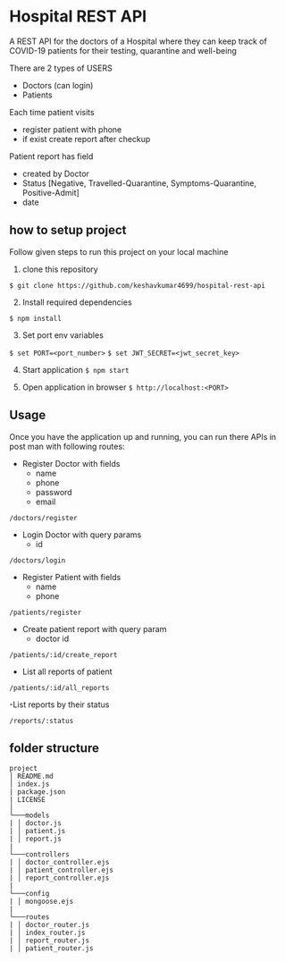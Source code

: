 # Hospital REST API

A REST API for the doctors of a Hospital where they can keep track of COVID-19 patients for their testing, quarantine and well-being

There are 2 types of USERS

- Doctors (can login)
- Patients

Each time patient visits

- register patient with phone
- if exist create report after checkup

Patient report has field

- created by Doctor
- Status [Negative, Travelled-Quarantine, Symptoms-Quarantine, Positive-Admit]
- date

## how to setup project

Follow given steps to run this project on your local machine

1. clone this repository

```$ git clone https://github.com/keshavkumar4699/hospital-rest-api```

2. Install required dependencies

```$ npm install```

3. Set port env variables

```$ set PORT=<port_number>```
```$ set JWT_SECRET=<jwt_secret_key>```

4. Start application
```$ npm start```

5. Open application in browser
```$ http://localhost:<PORT>```

## Usage

Once you have the application up and running, you can run there APIs in post man with following routes:

- Register Doctor with fields
  - name
  - phone
  - password
  - email

```/doctors/register```

- Login Doctor with query params
  - id
  
```/doctors/login```

- Register Patient with fields
  - name
  - phone
  
```/patients/register```

- Create patient report with query param
  - doctor id
  
`/patients/:id/create_report`

- List all reports of patient
  
```/patients/:id/all_reports```

-List reports by their status
  
```/reports/:status```

## folder structure

```
project
│ README.md
│ index.js
| package.json
| LICENSE
│
└───models
| │ doctor.js
| │ patient.js
| │ report.js
|
└───controllers
| │ doctor_controller.ejs
| │ patient_controller.ejs
| │ report_controller.ejs
|
└───config
| │ mongoose.ejs
|
└───routes
| │ doctor_router.js
| │ index_router.js
| │ report_router.js
| │ patient_router.js
```